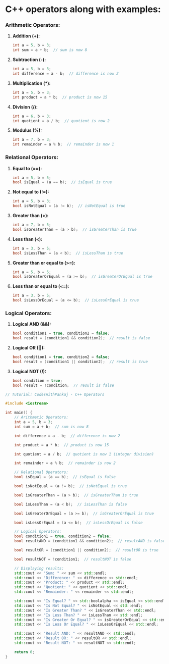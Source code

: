 # C++ operators along with examples:

### Arithmetic Operators:

1. **Addition (+):**
   ```cpp
   int a = 5, b = 3;
   int sum = a + b;  // sum is now 8
   ```

2. **Subtraction (-):**
   ```cpp
   int a = 5, b = 3;
   int difference = a - b;  // difference is now 2
   ```

3. **Multiplication (*):**
   ```cpp
   int a = 5, b = 3;
   int product = a * b;  // product is now 15
   ```

4. **Division (/):**
   ```cpp
   int a = 6, b = 3;
   int quotient = a / b;  // quotient is now 2
   ```

5. **Modulus (%):**
   ```cpp
   int a = 7, b = 3;
   int remainder = a % b;  // remainder is now 1
   ```

### Relational Operators:

1. **Equal to (==):**
   ```cpp
   int a = 5, b = 5;
   bool isEqual = (a == b);  // isEqual is true
   ```

2. **Not equal to (!=):**
   ```cpp
   int a = 5, b = 3;
   bool isNotEqual = (a != b);  // isNotEqual is true
   ```

3. **Greater than (>):**
   ```cpp
   int a = 7, b = 5;
   bool isGreaterThan = (a > b);  // isGreaterThan is true
   ```

4. **Less than (<):**
   ```cpp
   int a = 3, b = 5;
   bool isLessThan = (a < b);  // isLessThan is true
   ```

5. **Greater than or equal to (>=):**
   ```cpp
   int a = 5, b = 5;
   bool isGreaterOrEqual = (a >= b);  // isGreaterOrEqual is true
   ```

6. **Less than or equal to (<=):**
   ```cpp
   int a = 3, b = 5;
   bool isLessOrEqual = (a <= b);  // isLessOrEqual is true
   ```

### Logical Operators:

1. **Logical AND (&&):**
   ```cpp
   bool condition1 = true, condition2 = false;
   bool result = (condition1 && condition2);  // result is false
   ```

2. **Logical OR (||):**
   ```cpp
   bool condition1 = true, condition2 = false;
   bool result = (condition1 || condition2);  // result is true
   ```

3. **Logical NOT (!):**
   ```cpp
   bool condition = true;
   bool result = !condition;  // result is false
   ```



```cpp
// Tutorial: CodesWithPankaj - C++ Operators

#include <iostream>

int main() {
    // Arithmetic Operators:
    int a = 5, b = 3;
    int sum = a + b;  // sum is now 8

    int difference = a - b;  // difference is now 2

    int product = a * b;  // product is now 15

    int quotient = a / b;  // quotient is now 1 (integer division)

    int remainder = a % b;  // remainder is now 2

    // Relational Operators:
    bool isEqual = (a == b);  // isEqual is false

    bool isNotEqual = (a != b);  // isNotEqual is true

    bool isGreaterThan = (a > b);  // isGreaterThan is true

    bool isLessThan = (a < b);  // isLessThan is false

    bool isGreaterOrEqual = (a >= b);  // isGreaterOrEqual is true

    bool isLessOrEqual = (a <= b);  // isLessOrEqual is false

    // Logical Operators:
    bool condition1 = true, condition2 = false;
    bool resultAND = (condition1 && condition2);  // resultAND is false

    bool resultOR = (condition1 || condition2);  // resultOR is true

    bool resultNOT = !condition1;  // resultNOT is false

    // Displaying results:
    std::cout << "Sum: " << sum << std::endl;
    std::cout << "Difference: " << difference << std::endl;
    std::cout << "Product: " << product << std::endl;
    std::cout << "Quotient: " << quotient << std::endl;
    std::cout << "Remainder: " << remainder << std::endl;

    std::cout << "Is Equal? " << std::boolalpha << isEqual << std::endl;
    std::cout << "Is Not Equal? " << isNotEqual << std::endl;
    std::cout << "Is Greater Than? " << isGreaterThan << std::endl;
    std::cout << "Is Less Than? " << isLessThan << std::endl;
    std::cout << "Is Greater Or Equal? " << isGreaterOrEqual << std::endl;
    std::cout << "Is Less Or Equal? " << isLessOrEqual << std::endl;

    std::cout << "Result AND: " << resultAND << std::endl;
    std::cout << "Result OR: " << resultOR << std::endl;
    std::cout << "Result NOT: " << resultNOT << std::endl;

    return 0;
}
```
